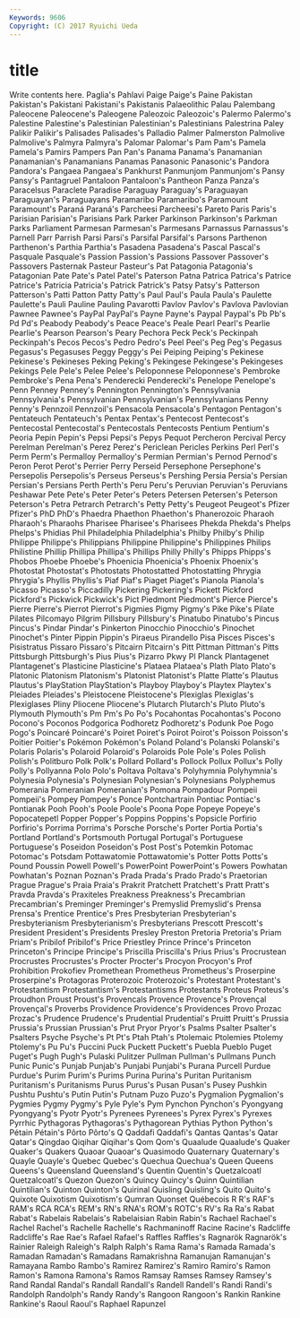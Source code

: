```yaml
---
Keywords: 9606 
Copyright: (C) 2017 Ryuichi Ueda
---
```


# title

Write contents here.
 Paglia's Pahlavi Paige Paige's Paine Pakistan Pakistan's Pakistani Pakistani's
Pakistanis Palaeolithic Palau Palembang Paleocene Paleocene's Paleogene Paleozoic Paleozoic's Palermo
Palermo's Palestine Palestine's Palestinian Palestinian's Palestinians Palestrina Paley Palikir Palikir's
Palisades Palisades's Palladio Palmer Palmerston Palmolive Palmolive's Palmyra Palmyra's Palomar
Palomar's Pam Pam's Pamela Pamela's Pamirs Pampers Pan Pan's Panama
Panama's Panamanian Panamanian's Panamanians Panamas Panasonic Panasonic's Pandora Pandora's Pangaea
Pangaea's Pankhurst Panmunjom Panmunjom's Pansy Pansy's Pantagruel Pantaloon Pantaloon's Pantheon
Panza Panza's Paracelsus Paraclete Paradise Paraguay Paraguay's Paraguayan Paraguayan's Paraguayans
Paramaribo Paramaribo's Paramount Paramount's Paraná Paraná's Parcheesi Parcheesi's Pareto Paris
Paris's Parisian Parisian's Parisians Park Parker Parkinson Parkinson's Parkman Parks
Parliament Parmesan Parmesan's Parmesans Parnassus Parnassus's Parnell Parr Parrish Parsi
Parsi's Parsifal Parsifal's Parsons Parthenon Parthenon's Parthia Parthia's Pasadena Pasadena's
Pascal Pascal's Pasquale Pasquale's Passion Passion's Passions Passover Passover's Passovers
Pasternak Pasteur Pasteur's Pat Patagonia Patagonia's Patagonian Pate Pate's Patel
Patel's Paterson Patna Patrica Patrica's Patrice Patrice's Patricia Patricia's Patrick
Patrick's Patsy Patsy's Patterson Patterson's Patti Patton Patty Patty's Paul
Paul's Paula Paula's Paulette Paulette's Pauli Pauline Pauling Pavarotti Pavlov
Pavlov's Pavlova Pavlovian Pawnee Pawnee's PayPal PayPal's Payne Payne's Paypal
Paypal's Pb Pb's Pd Pd's Peabody Peabody's Peace Peace's Peale
Pearl Pearl's Pearlie Pearlie's Pearson Pearson's Peary Pechora Peck Peck's
Peckinpah Peckinpah's Pecos Pecos's Pedro Pedro's Peel Peel's Peg Peg's
Pegasus Pegasus's Pegasuses Peggy Peggy's Pei Peiping Peiping's Pekinese Pekinese's
Pekineses Peking Peking's Pekingese Pekingese's Pekingeses Pekings Pele Pele's Pelee
Pelee's Peloponnese Peloponnese's Pembroke Pembroke's Pena Pena's Penderecki Penderecki's Penelope
Penelope's Penn Penney Penney's Pennington Pennington's Pennsylvania Pennsylvania's Pennsylvanian Pennsylvanian's
Pennsylvanians Penny Penny's Pennzoil Pennzoil's Pensacola Pensacola's Pentagon Pentagon's Pentateuch
Pentateuch's Pentax Pentax's Pentecost Pentecost's Pentecostal Pentecostal's Pentecostals Pentecosts Pentium
Pentium's Peoria Pepin Pepin's Pepsi Pepsi's Pepys Pequot Percheron Percival
Percy Perelman Perelman's Perez Perez's Periclean Pericles Perkins Perl Perl's
Perm Perm's Permalloy Permalloy's Permian Permian's Pernod Pernod's Peron Perot
Perot's Perrier Perry Perseid Persephone Persephone's Persepolis Persepolis's Perseus Perseus's
Pershing Persia Persia's Persian Persian's Persians Perth Perth's Peru Peru's
Peruvian Peruvian's Peruvians Peshawar Pete Pete's Peter Peter's Peters Petersen
Petersen's Peterson Peterson's Petra Petrarch Petrarch's Petty Petty's Peugeot Peugeot's
Pfizer Pfizer's PhD PhD's Phaedra Phaethon Phaethon's Phanerozoic Pharaoh Pharaoh's
Pharaohs Pharisee Pharisee's Pharisees Phekda Phekda's Phelps Phelps's Phidias Phil
Philadelphia Philadelphia's Philby Philby's Philip Philippe Philippe's Philippians Philippine Philippine's
Philippines Philips Philistine Phillip Phillipa Phillipa's Phillips Philly Philly's Phipps
Phipps's Phobos Phoebe Phoebe's Phoenicia Phoenicia's Phoenix Phoenix's Photostat Photostat's
Photostats Photostatted Photostatting Phrygia Phrygia's Phyllis Phyllis's Piaf Piaf's Piaget
Piaget's Pianola Pianola's Picasso Picasso's Piccadilly Pickering Pickering's Pickett Pickford
Pickford's Pickwick Pickwick's Pict Piedmont Piedmont's Pierce Pierce's Pierre Pierre's
Pierrot Pierrot's Pigmies Pigmy Pigmy's Pike Pike's Pilate Pilates Pilcomayo
Pilgrim Pillsbury Pillsbury's Pinatubo Pinatubo's Pincus Pincus's Pindar Pindar's Pinkerton
Pinocchio Pinocchio's Pinochet Pinochet's Pinter Pippin Pippin's Piraeus Pirandello Pisa
Pisces Pisces's Pisistratus Pissaro Pissaro's Pitcairn Pitcairn's Pitt Pittman Pittman's
Pitts Pittsburgh Pittsburgh's Pius Pius's Pizarro Pkwy Pl Planck Plantagenet
Plantagenet's Plasticine Plasticine's Plataea Plataea's Plath Plato Plato's Platonic Platonism
Platonism's Platonist Platonist's Platte Platte's Plautus Plautus's PlayStation PlayStation's Playboy
Playboy's Playtex Playtex's Pleiades Pleiades's Pleistocene Pleistocene's Plexiglas Plexiglas's Plexiglases
Pliny Pliocene Pliocene's Plutarch Plutarch's Pluto Pluto's Plymouth Plymouth's Pm
Pm's Po Po's Pocahontas Pocahontas's Pocono Pocono's Poconos Podgorica Podhoretz
Podhoretz's Podunk Poe Pogo Pogo's Poincaré Poincaré's Poiret Poiret's Poirot
Poirot's Poisson Poisson's Poitier Poitier's Pokémon Pokémon's Poland Poland's Polanski
Polanski's Polaris Polaris's Polaroid Polaroid's Polaroids Pole Pole's Poles Polish
Polish's Politburo Polk Polk's Pollard Pollard's Pollock Pollux Pollux's Polly
Polly's Pollyanna Polo Polo's Poltava Poltava's Polyhymnia Polyhymnia's Polynesia Polynesia's
Polynesian Polynesian's Polynesians Polyphemus Pomerania Pomeranian Pomeranian's Pomona Pompadour Pompeii
Pompeii's Pompey Pompey's Ponce Pontchartrain Pontiac Pontiac's Pontianak Pooh Pooh's
Poole Poole's Poona Pope Popeye Popeye's Popocatepetl Popper Popper's Poppins
Poppins's Popsicle Porfirio Porfirio's Porrima Porrima's Porsche Porsche's Porter Portia
Portia's Portland Portland's Portsmouth Portugal Portugal's Portuguese Portuguese's Poseidon Poseidon's
Post Post's Potemkin Potomac Potomac's Potsdam Pottawatomie Pottawatomie's Potter Potts
Potts's Pound Poussin Powell Powell's PowerPoint PowerPoint's Powers Powhatan Powhatan's
Poznan Poznan's Prada Prada's Prado Prado's Praetorian Prague Prague's Praia
Praia's Prakrit Pratchett Pratchett's Pratt Pratt's Pravda Pravda's Praxiteles Preakness
Preakness's Precambrian Precambrian's Preminger Preminger's Premyslid Premyslid's Prensa Prensa's Prentice
Prentice's Pres Presbyterian Presbyterian's Presbyterianism Presbyterianism's Presbyterians Prescott Prescott's President
President's Presidents Presley Preston Pretoria Pretoria's Priam Priam's Pribilof Pribilof's
Price Priestley Prince Prince's Princeton Princeton's Principe Principe's Priscilla Priscilla's
Prius Prius's Procrustean Procrustes Procrustes's Procter Procter's Procyon Procyon's Prof
Prohibition Prokofiev Promethean Prometheus Prometheus's Proserpine Proserpine's Protagoras Proterozoic Proterozoic's
Protestant Protestant's Protestantism Protestantism's Protestantisms Protestants Proteus Proteus's Proudhon Proust
Proust's Provencals Provence Provence's Provençal Provençal's Proverbs Providence Providence's Providences
Provo Prozac Prozac's Prudence Prudence's Prudential Prudential's Pruitt Pruitt's Prussia
Prussia's Prussian Prussian's Prut Pryor Pryor's Psalms Psalter Psalter's Psalters
Psyche Psyche's Pt Pt's Ptah Ptah's Ptolemaic Ptolemies Ptolemy Ptolemy's
Pu Pu's Puccini Puck Puckett Puckett's Puebla Pueblo Puget Puget's
Pugh Pugh's Pulaski Pulitzer Pullman Pullman's Pullmans Punch Punic Punic's
Punjab Punjab's Punjabi Punjabi's Purana Purcell Purdue Purdue's Purim Purim's
Purims Purina Purina's Puritan Puritanism Puritanism's Puritanisms Purus Purus's Pusan
Pusan's Pusey Pushkin Pushtu Pushtu's Putin Putin's Putnam Puzo Puzo's
Pygmalion Pygmalion's Pygmies Pygmy Pygmy's Pyle Pyle's Pym Pynchon Pynchon's
Pyongyang Pyongyang's Pyotr Pyotr's Pyrenees Pyrenees's Pyrex Pyrex's Pyrexes Pyrrhic
Pythagoras Pythagoras's Pythagorean Pythias Python Python's Pétain Pétain's Pôrto Pôrto's
Q Qaddafi Qaddafi's Qantas Qantas's Qatar Qatar's Qingdao Qiqihar Qiqihar's
Qom Qom's Quaalude Quaalude's Quaker Quaker's Quakers Quaoar Quaoar's Quasimodo
Quaternary Quaternary's Quayle Quayle's Quebec Quebec's Quechua Quechua's Queen Queens
Queens's Queensland Queensland's Quentin Quentin's Quetzalcoatl Quetzalcoatl's Quezon Quezon's Quincy
Quincy's Quinn Quintilian Quintilian's Quinton Quinton's Quirinal Quisling Quisling's Quito
Quito's Quixote Quixotism Quixotism's Qumran Quonset Québecois R R's RAF's
RAM's RCA RCA's REM's RN's RNA's ROM's ROTC's RV's Ra
Ra's Rabat Rabat's Rabelais Rabelais's Rabelaisian Rabin Rabin's Rachael Rachael's
Rachel Rachel's Rachelle Rachelle's Rachmaninoff Racine Racine's Radcliffe Radcliffe's Rae
Rae's Rafael Rafael's Raffles Raffles's Ragnarök Ragnarök's Rainier Raleigh Raleigh's
Ralph Ralph's Rama Rama's Ramada Ramada's Ramadan Ramadan's Ramadans Ramakrishna
Ramanujan Ramanujan's Ramayana Rambo Rambo's Ramirez Ramirez's Ramiro Ramiro's Ramon
Ramon's Ramona Ramona's Ramos Ramsay Ramses Ramsey Ramsey's Rand Randal
Randal's Randall Randall's Randell Randell's Randi Randi's Randolph Randolph's Randy
Randy's Rangoon Rangoon's Rankin Rankine Rankine's Raoul Raoul's Raphael Rapunzel
